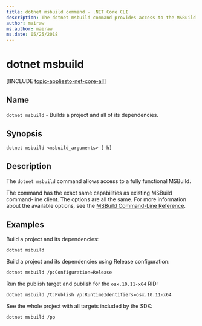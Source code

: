 ```yaml
---
title: dotnet msbuild command - .NET Core CLI
description: The dotnet msbuild command provides access to the MSBuild command line.
author: mairaw
ms.author: mairaw
ms.date: 05/25/2018
---
```

# dotnet msbuild

[!INCLUDE [topic-appliesto-net-core-all](../../../includes/topic-appliesto-net-core-all.md)]

## Name

`dotnet msbuild` - Builds a project and all of its dependencies.

## Synopsis

`dotnet msbuild <msbuild_arguments> [-h]`

## Description

The `dotnet msbuild` command allows access to a fully functional MSBuild.

The command has the exact same capabilities as existing MSBuild command-line client. The options are all the same. For more information about the available options, see the [MSBuild Command-Line Reference](/visualstudio/msbuild/msbuild-command-line-reference).

## Examples

Build a project and its dependencies:

`dotnet msbuild`

Build a project and its dependencies using Release configuration:

`dotnet msbuild /p:Configuration=Release`

Run the publish target and publish for the `osx.10.11-x64` RID:

`dotnet msbuild /t:Publish /p:RuntimeIdentifiers=osx.10.11-x64`

See the whole project with all targets included by the SDK:

`dotnet msbuild /pp`
